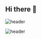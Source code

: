 ## Hi there 👋

<!--
**Eu1j1n/Eu1j1n** is a ✨ _special_ ✨ repository because its `README.md` (this file) appears on your GitHub profile.
-->

![header](https://capsule-render.vercel.app/api?type=cylinder&color=gradient&height=300&section=header&text=Welcome%20to%20Euijin%20GitHub&fontSize=50)



![header](https://capsule-render.vercel.app/api?type=wave&color=auto&height=300&section=header&text=%20&fontSize=60)
